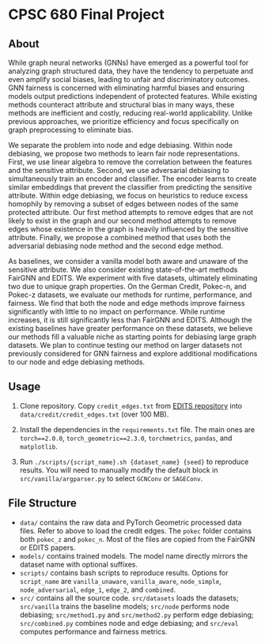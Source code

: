 # CPSC 680 Final Project

## About

While graph neural networks (GNNs) have emerged as a powerful tool for analyzing graph structured data, they have the tendency to perpetuate and even amplify social biases, leading to unfair and discriminatory outcomes. GNN fairness is concerned with eliminating harmful biases and ensuring models output predictions independent of protected features. While existing methods counteract attribute and structural bias in many ways, these methods are inefficient and costly, reducing real-world applicability. Unlike previous approaches, we prioritize efficiency and focus specifically on graph preprocessing to eliminate bias.

We separate the problem into node and edge debiasing. Within node debiasing, we propose two methods to learn fair node representations. First, we use linear algebra to remove the correlation between the features and the sensitive attribute. Second, we use adversarial debiasing to simultaneously train an encoder and classifier. The encoder learns to create similar embeddings that prevent the classifier from predicting the sensitive attribute. Within edge debiasing, we focus on heuristics to reduce excess homophily by removing a subset of edges between nodes of the same protected attribute. Our first method attempts to remove edges that are not likely to exist in the graph and our second method attempts to remove edges whose existence in the graph is heavily influenced by the sensitive attribute. Finally, we propose a combined method that uses both the adversarial debiasing node method and the second edge method.

As baselines, we consider a vanilla model both aware and unaware of the sensitive attribute. We also consider existing state-of-the-art methods FairGNN and EDITS. We experiment with five datasets, ultimately eliminating two due to unique graph properties. On the German Credit, Pokec-n, and Pokec-z datasets, we evaluate our methods for runtime, performance, and fairness. We find that both the node and edge methods improve fairness significantly with little to no impact on performance. While runtime increases, it is still significantly less than FairGNN and EDITS. Although the existing baselines have greater performance on these datasets, we believe our methods fill a valuable niche as starting points for debiasing large graph datasets. We plan to continue testing our method on larger datasets not previously considered for GNN fairness and explore additional modifications to our node and edge debiasing methods.

## Usage

1. Clone repository. Copy `credit_edges.txt` from [EDITS repository](https://github.com/yushundong/EDITS/tree/main/dataset/credit) into `data/credit/credit_edges.txt` (over 100 MB).

2. Install the dependencies in the `requirements.txt` file. The main ones are `torch==2.0.0`, `torch_geometric==2.3.0`, `torchmetrics`, `pandas`, and `matplotlib`.

3. Run `./scripts/{script_name}.sh {dataset_name} {seed}` to reproduce results. You will need to manually modify the default block in `src/vanilla/argparser.py` to select `GCNConv` or `SAGEConv`.

## File Structure

- `data/` contains the raw data and PyTorch Geometric processed data files. Refer to above to load the credit edges. The `pokec` folder contains both `pokec_z` and `pokec_n`. Most of the files are copied from the FairGNN or EDITS papers.
- `models/` contains trained models. The model name directly mirrors the dataset name with optional suffixes.
- `scripts/` contains bash scripts to reproduce results. Options for `script_name` are `vanilla_unaware`, `vanilla_aware`, `node_simple`, `node_adversarial`, `edge_1`, `edge_2`, and `combined`.
- `src/` contains all the source code. `src/datasets` loads the datasets; `src/vanilla` trains the baseline models; `src/node` performs node debiasing; `src/method1.py` and `src/method2.py` perform edge debiasing; `src/combined.py` combines node and edge debiasing; and `src/eval` computes performance and fairness metrics.
